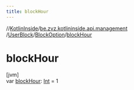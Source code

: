 ```yaml
---
title: blockHour
---
```

//[KotlinInside](../../../../index.html)/[be.zvz.kotlininside.api.management](../../index.html)
/[UserBlock](../index.html)/[BlockOption](index.html)/[blockHour](block-hour.html)

# blockHour

[jvm]\
var [blockHour](block-hour.html): [Int](https://kotlinlang.org/api/latest/jvm/stdlib/kotlin/-int/index.html) = 1




